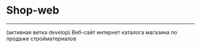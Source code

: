 # Shop-web 
----
(активная ветка develop)
Веб-сайт интернет каталога магазина по продаже стройматериалов

